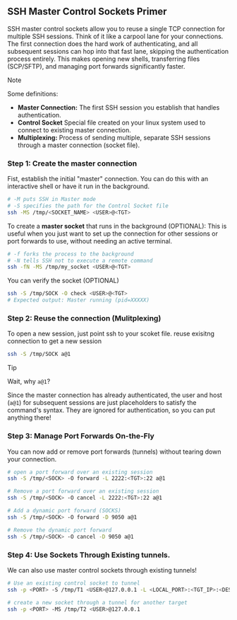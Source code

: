 ## SSH Master Control Sockets Primer
SSH master control sockets allow you to reuse a single TCP connection for multiple SSH sessions. Think of it like a carpool lane for your connections. The first connection does the hard work of authenticating, and all subsequent sessions can hop into that fast lane, skipping the authentication process entirely. This makes opening new shells, transferring files (SCP/SFTP), and managing port forwards significantly faster.

> [!NOTE]
> Some definitions:
> - **Master Connection:** The first SSH session you establish that handles authentication.
> - **Control Socket** Special file created on your linux system used to connect to existing master connection.
> - **Multiplexing:** Process of sending multiple, separate SSH sessions through a master connection (socket file).

### Step 1: Create the master connection
Fist, establish the initial "master" connection. You can do this with an interactive shell or have it run in the background.
```bash
# -M puts SSH in Master mode
# -S specifies the path for the Control Socket file
ssh -MS /tmp/<SOCKET_NAME> <USER>@<TGT>
```

To create a **master socket** that runs in the background (OPTIONAL): This is useful when you just want to set up the connection for other sessions or port forwards to use, without needing an active terminal.
```bash
# -f forks the process to the background
# -N tells SSH not to execute a remote command
ssh -fN -MS /tmp/my_socket <USER>@<TGT>
```

You can verify the socket (OPTIONAL)
```bash
ssh -S /tmp/SOCK -O check <USER>@<TGT>
# Expected output: Master running (pid=XXXXX)
```

### Step 2: Reuse the connection (Mulitplexing)
To open a new session, just point ssh to your scoket file.
reuse exisitng connection to get a new session
```bash
ssh -S /tmp/SOCK a@1
```
> [!TIP]
> Wait, why `a@1`?
>
>Since the master connection has already authenticated, the user and host (`a@1`) for subsequent sessions are just placeholders to satisfy the command's syntax. They are ignored for authentication, so you can put anything there!

### Step 3: Manage Port Forwards On-the-Fly
You can now add or remove port forwards (tunnels) without tearing down your connection.
```bash
# open a port forward over an existing session
ssh -S /tmp/<SOCK> -O forward -L 2222:<TGT>:22 a@1

# Remove a port forward over an existing session
ssh -S /tmp/<SOCK> -O cancel -L 2222:<TGT>:22 a@1

# Add a dynamic port forward (SOCKS)
ssh -S /tmp/<SOCK> -O forward -D 9050 a@1

# Remove the dynamic port forward
ssh -S /tmp/<SOCK> -O cancel -D 9050 a@1
```

### Step 4: Use Sockets Through Existing tunnels.
We can also use master control sockets through existing tunnels!
```bash
# Use an existing control socket to tunnel 
ssh -p <PORT> -S /tmp/T1 <USER>@127.0.0.1 -L <LOCAL_PORT>:<TGT_IP>:<DEST_PORT>

# create a new socket through a tunnel for another target
ssh -p <PORT> -MS /tmp/T2 <USER>@127.0.0.1

```
